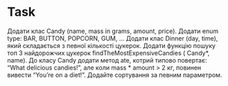 # Task
Додати клас Candy (name, mass in grams, amount, price). Додати enum type: BAR, BUTTON, POPCORN, GUM, … Додати клас Dinner (day, time), який складається з певної кількості цукерок. Додати функцію пошуку топ 3 найдорожчих цукерок findTheMostExpensiveCandies ( Candy*, name). До класу Candy додати метод ate, котрий типово повертає: “What delicious candies!”, але коли mass * amount > 2 кг, повинен вивести “You’re on a diet!”. Додайте сортування за певним параметром.
